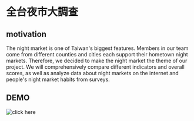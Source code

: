 # 全台夜市大調查

## motivation
The night market is one of Taiwan's biggest features. Members in our team come from different counties and cities each support their hometown night markets. 
Therefore, we decided to make the night market the theme of our project. We will comprehensively compare different indicators and overall scores, as well as analyze data about night markets on the internet and people's night market habits from surveys.

## DEMO
![click here](https://ki225.github.io/DataVizFinalProject/)
